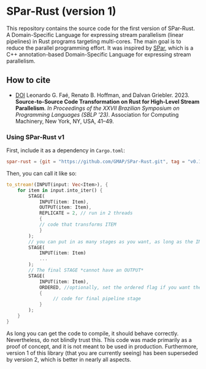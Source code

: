 # SPar-Rust (version 1)

This repository contains the source code for the first version of SPar-Rust. A Domain-Specific Language for expressing stream parallelism (linear pipelines) in Rust programs targeting multi-cores.
The main goal is to reduce the parallel programming effort. It was inspired by [SPar](https://github.com/GMAP/SPar), which is a C++ annotation-based Domain-Specific Language for expressing stream parallelism.


## How to cite
- [DOI](https://dl.acm.org/doi/10.1145/3624309.3624320) Leonardo G. Faé, Renato B. Hoffman, and Dalvan Griebler. 2023. **Source-to-Source Code Transformation on Rust for High-Level Stream Parallelism**. *In Proceedings of the XXVII Brazilian Symposium on Programming Languages (SBLP '23)*. Association for Computing Machinery, New York, NY, USA, 41–49. 

### Using SPar-Rust v1

First, include it as a dependency in `Cargo.toml`:

```toml
spar-rust = {git = "https://github.com/GMAP/SPar-Rust.git", tag = "v0.1.0" }
```

Then, you can call it like so:

```rust
to_stream!(INPUT(input: Vec<Item>), {
    for item in input.into_iter() {
        STAGE(
            INPUT(item: Item),
            OUTPUT(item: Item),
            REPLICATE = 2, // run in 2 threads
            {
            // code that transforms ITEM
            }
        );
        // you can put in as many stages as you want, as long as the INPUTs and OUTPUTs all line up
        STAGE(
            INPUT(item: Item)
            ...
        );
        // The final STAGE *cannot have an OUTPUT*
        STAGE(
            INPUT(item: Item),
            ORDERED, //optionally, set the ordered flag if you want the result to have the same order as the original input
            {
                 // code for final pipeline stage
            }
        );
    }
}
```

As long you can get the code to compile, it should behave correctly. Nevertheless, do not blindly trust this.
This code was made primarily as a proof of concept, and it is not meant to be used in production. Furthermore,
version 1 of this library (that you are currently seeing) has been superseded by version 2, which is better in
nearly all aspects.
